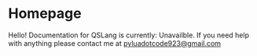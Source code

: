 # Homepage
Hello! Documentation for QSLang is currently: Unavailble.
If you need help with anything please contact me at pyluadotcode923@gmail.com
